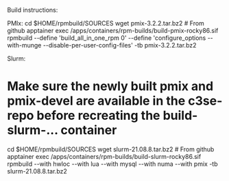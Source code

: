Build instructions:

PMIx:
cd $HOME/rpmbuild/SOURCES
wget pmix-3.2.2.tar.bz2 # From github
apptainer exec /apps/containers/rpm-builds/build-pmix-rocky86.sif rpmbuild --define 'build_all_in_one_rpm 0' --define 'configure_options --with-munge --disable-per-user-config-files' -tb pmix-3.2.2.tar.bz2

Slurm:
# Make sure the newly built pmix and pmix-devel are available in the c3se-repo before recreating the build-slurm-... container
cd $HOME/rpmbuild/SOURCES
wget slurm-21.08.8.tar.bz2 # From github
apptainer exec /apps/containers/rpm-builds/build-slurm-rocky86.sif rpmbuild --with hwloc --with lua --with mysql --with numa --with pmix -tb slurm-21.08.8.tar.bz2


